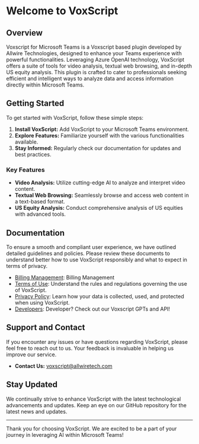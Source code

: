 # Welcome to VoxScript

## Overview

Voxscript for Microsoft Teams is a Voxscript based plugin developed by Allwire Technologies, designed to enhance your Teams experience with powerful functionalities. Leveraging Azure OpenAI technology, VoxScript offers a suite of tools for video analysis, textual web browsing, and in-depth US equity analysis. This plugin is crafted to cater to professionals seeking efficient and intelligent ways to analyze data and access information directly within Microsoft Teams.

## Getting Started

To get started with VoxScript, follow these simple steps:

1. **Install VoxScript:** Add VoxScript to your Microsoft Teams environment.
3. **Explore Features:** Familiarize yourself with the various functionalities available.
4. **Stay Informed:** Regularly check our documentation for updates and best practices.

### Key Features

- **Video Analysis:** Utilize cutting-edge AI to analyze and interpret video content.
- **Textual Web Browsing:** Seamlessly browse and access web content in a text-based format.
- **US Equity Analysis:** Conduct comprehensive analysis of US equities with advanced tools.

## Documentation

To ensure a smooth and compliant user experience, we have outlined detailed guidelines and policies. Please review these documents to understand better how to use VoxScript responsibly and what to expect in terms of privacy.
- [Billing Management](https://pay.allwiretech.com/p/login/test_8wMaFb0bM2u12I0000): Billing Management
- [Terms of Use](./termsofuse.html): Understand the rules and regulations governing the use of VoxScript.
- [Privacy Policy](./privacypolicy.html): Learn how your data is collected, used, and protected when using VoxScript.
- [Developers](https://github.com/Voxscript/voxscript-demos): Developer? Check out our Voxscript GPTs and API!

## Support and Contact

If you encounter any issues or have questions regarding VoxScript, please feel free to reach out to us. Your feedback is invaluable in helping us improve our service.

- **Contact Us:** voxscript@allwiretech.com

## Stay Updated

We continually strive to enhance VoxScript with the latest technological advancements and updates. Keep an eye on our GitHub repository for the latest news and updates.

---

Thank you for choosing VoxScript. We are excited to be a part of your journey in leveraging AI within Microsoft Teams!
